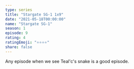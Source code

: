 ```yaml
---
type: series
title: "Stargate SG-1 1x9"
date: "2021-05-18T00:00:00"
name: "Stargate SG-1"
season: 1
episode: 9
rating: 4
ratingEmoji: "⭐️⭐️⭐️⭐️"
share: false
---
```


Any episode when we see Teal'c's snake is a good episode.
